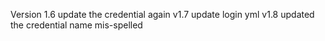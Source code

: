 Version 1.6 update the credential again
v1.7 update login yml
v1.8 updated the credential name mis-spelled